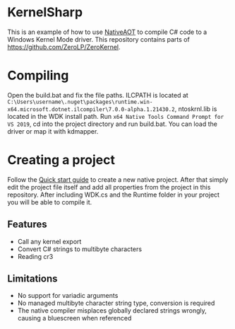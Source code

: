 # KernelSharp
This is an example of how to use [NativeAOT](https://github.com/dotnet/runtimelab/tree/feature/NativeAOT) to compile C# code to a Windows Kernel Mode driver.
This repository contains parts of https://github.com/ZeroLP/ZeroKernel.

# Compiling
Open the build.bat and fix the file paths.
ILCPATH is located at `C:\Users\username\.nuget\packages\runtime.win-x64.microsoft.dotnet.ilcompiler\7.0.0-alpha.1.21430.2`, ntoskrnl.lib is located in the WDK install path.
Run `x64 Native Tools Command Prompt for VS 2019`, cd into the project directory and run build.bat.
You can load the driver or map it with kdmapper.

# Creating a project
Follow the [Quick start guide](https://github.com/dotnet/runtimelab/blob/feature/NativeAOT/docs/using-nativeaot/compiling.md) to create a new native project. After that simply edit the project file itself and add all properties from the project in this repository.
After including WDK.cs and the Runtime folder in your project you will be able to compile it.

##  Features

 - Call any kernel export
 - Convert C# strings to multibyte characters
 - Reading cr3

## Limitations

 - No support for variadic arguments
 - No managed multibyte character string type, conversion is required
 - The native compiler misplaces globally declared strings wrongly, causing a bluescreen when referenced
